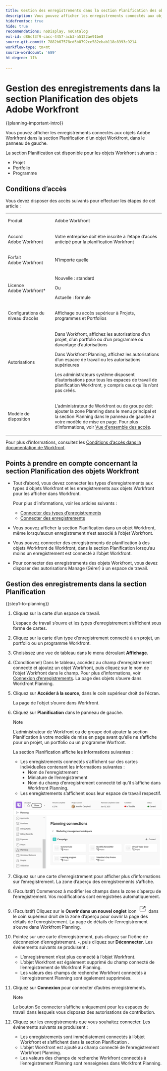 ```yaml
---
title: Gestion des enregistrements dans la section Planification des objets Adobe Workfront
description: Vous pouvez afficher les enregistrements connectés aux objets Adobe Workfront dans la section Planification d’un objet Workfront, dans le panneau de gauche.
hidefromtoc: true
hide: true
recommendations: noDisplay, noCatalog
exl-id: d86cf3f9-cacc-4457-acb3-a5122ae91be8
source-git-commit: 7882b67578cd5b8792ce582ebab118c8993c9214
workflow-type: tm+mt
source-wordcount: '689'
ht-degree: 11%

---
```


<!--update the metadata with real information when making this available in TOC and in the left nav-->

<!--add also Group and Company when they are available-->

<!-- opening the Details preview and page is not possible yet - hid those steps, but add them when released-->


# Gestion des enregistrements dans la section Planification des objets Adobe Workfront

{{planning-important-intro}}

Vous pouvez afficher les enregistrements connectés aux objets Adobe Workfront dans la section Planification d’un objet Workfront, dans le panneau de gauche.

La section Planification est disponible pour les objets Workfront suivants :

* Projet
* Portfolio
* Programme
<!--* Group
* Company-->

## Conditions d’accès

Vous devez disposer des accès suivants pour effectuer les étapes de cet article :

<table style="table-layout:auto">
 <col>
 </col>
 <col>
 </col>
 <tbody>
    <tr>
<tr>
<td>
   <p> Produit</p> </td>
   <td>
   <p> Adobe Workfront</p> </td>
  </tr>  
 <td role="rowheader"><p>Accord Adobe Workfront</p></td>
   <td>
<p>Votre entreprise doit être inscrite à l’étape d’accès anticipé pour la planification Workfront </p>
   </td>
  </tr>
  <tr>
   <td role="rowheader"><p>Forfait Adobe Workfront</p></td>
   <td>
<p>N’importe quelle</p>
   </td>
  </tr>
  <tr>
   <td role="rowheader"><p>Licence Adobe Workfront*</p></td>
   <td>
   <p>Nouvelle : standard</p>
   Ou
   <p>Actuelle : formule</p> 
  </td>
  </tr>

<tr>
   <td role="rowheader"><p>Configurations du niveau d’accès</p></td>
   <td> <p>Affichage ou accès supérieur à Projets, programmes et Portfolios</p>  
</td>
  </tr>
<tr>
   <td role="rowheader"><p>Autorisations</p></td>
   <td> <p>Dans Workfront, affichez les autorisations d’un projet, d’un portfolio ou d’un programme ou davantage d’autorisations</a> </p> 
   <p>Dans Workfront Planning, affichez les autorisations d’un espace de travail ou les autorisations supérieures</a> </p>  
   <p>Les administrateurs système disposent d’autorisations pour tous les espaces de travail de planification Workfront, y compris ceux qu’ils n’ont pas créés.</p>
</td>
  </tr>
<tr>
   <td role="rowheader"><p>Modèle de disposition</p></td>
   <td> <p>L’administrateur de Workfront ou de groupe doit ajouter la zone Planning dans le menu principal et la section Planning dans le panneau de gauche à votre modèle de mise en page. Pour plus d’informations, voir <a href="/help/quicksilver/planning/access/access-overview.md">Vue d’ensemble des accès</a>. </p>  
</td>
  </tr>

</tbody>
</table>

Pour plus d’informations, consultez les [Conditions d’accès dans la documentation de Workfront](/help/quicksilver/administration-and-setup/add-users/access-levels-and-object-permissions/access-level-requirements-in-documentation.md).

## Points à prendre en compte concernant la section Planification des objets Workfront

* Tout d’abord, vous devez connecter les types d’enregistrements aux types d’objets Workfront et les enregistrements aux objets Workfront pour les afficher dans Workfront.

  Pour plus d’informations, voir les articles suivants :

   * [Connecter des types d’enregistrements](/help/quicksilver/planning/architecture/connect-record-types.md)
   * [Connecter des enregistrements](/help/quicksilver/planning/records/connect-records.md)
* Vous pouvez afficher la section Planification dans un objet Workfront, même lorsqu’aucun enregistrement n’est associé à l’objet Workfront.
* Vous pouvez connecter des enregistrements de planification à des objets Workfront de Workfront, dans la section Planification lorsqu’au moins un enregistrement est connecté à l’objet Workfront.
* Pour connecter des enregistrements des objets Workfront, vous devez disposer des autorisations Manage (Gérer) à un espace de travail.

## Gestion des enregistrements dans la section Planification

{{step1-to-planning}}

1. Cliquez sur la carte d’un espace de travail.

   L’espace de travail s’ouvre et les types d’enregistrement s’affichent sous forme de cartes.

1. Cliquez sur la carte d’un type d’enregistrement connecté à un projet, un portfolio ou un programme Workfront.
1. Choisissez une vue de tableau dans le menu déroulant **Affichage**.
1. (Conditionnel) Dans le tableau, accédez au champ d’enregistrement connecté et ajoutez un objet Workfront, puis cliquez sur le nom de l’objet Workfront dans le champ. Pour plus d’informations, voir [Connexion d’enregistrements](/help/quicksilver/planning/records/connect-records.md).
La page des objets s’ouvre dans Workfront Planning.
1. Cliquez sur **Accéder à la source**, dans le coin supérieur droit de l’écran.

   La page de l’objet s’ouvre dans Workfront.
1. Cliquez sur **Planification** dans le panneau de gauche.

   >[!NOTE]
   >
   >   L’administrateur de Workfront ou de groupe doit ajouter la section Planification à votre modèle de mise en page avant qu’elle ne s’affiche pour un projet, un portfolio ou un programme Worfront.

   La section Planification affiche les informations suivantes :

   * Les enregistrements connectés s’affichent sur des cartes individuelles contenant les informations suivantes :
      * Nom de l’enregistrement
      * Miniature de l’enregistrement
      * Nom du champ d’enregistrement connecté tel qu’il s’affiche dans Workfront Planning.
   * Les enregistrements s’affichent sous leur espace de travail respectif.

   ![](assets/planning-section-on-project.png)

1. Cliquez sur une carte d’enregistrement pour afficher plus d’informations sur l’enregistrement. La zone d’aperçu des enregistrements s’affiche.
1. (Facultatif) Commencez à modifier les champs dans la zone d’aperçu de l’enregistrement. Vos modifications sont enregistrées automatiquement.
1. (Facultatif) Cliquez sur le **Ouvrir dans un nouvel onglet** icon ![](assets/open-details-in-a-new-tab-icon.png) dans le coin supérieur droit de la zone d’aperçu pour ouvrir la page des détails de l’enregistrement. La page de détails de l’enregistrement s’ouvre dans Workfront Planning.
1. Pointez sur une carte d’enregistrement, puis cliquez sur l’icône de déconnexion d’enregistrement. **-**, puis cliquez sur **Déconnecter**.
Les événements suivants se produisent :
   * L’enregistrement n’est plus connecté à l’objet Workfront.
   * L’objet Workfront est également supprimé du champ connecté de l’enregistrement de Workfront Planning.
   * Les valeurs des champs de recherche Workfront connectés à l’enregistrement Planning sont également supprimées.
1. Cliquez sur **Connexion** pour connecter d’autres enregistrements.

   >[!NOTE]
   >
   >   Le bouton Se connecter s’affiche uniquement pour les espaces de travail dans lesquels vous disposez des autorisations de contribution. <!--they might replace this with one button at the top of the page. Rephrase-->

1. Cliquez sur les enregistrements que vous souhaitez connecter. Les événements suivants se produisent :

   * Les enregistrements sont immédiatement connectés à l’objet Workfront et s’affichent dans la section Planification .
   * L’objet Workfront est ajouté au champ connecté de l’enregistrement Workfront Planning.
   * Les valeurs des champs de recherche Workfront connectés à l’enregistrement Planning sont renseignées dans Workfront Planning.

<!--add more steps here for what happens after clicking Connect-->
